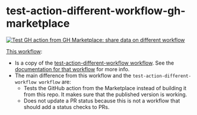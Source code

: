 # test-action-different-workflow-gh-marketplace

[![Test GH action from GH Marketplace: share data on different workflow](https://github.com/edumserrano/share-jobs-data/actions/workflows/test-action-different-workflow-gh-marketplace.yml/badge.svg)](https://github.com/edumserrano/share-jobs-data/actions/workflows/test-action-different-workflow-gh-marketplace.yml)

[This workflow](/.github/workflows/test-action-different-workflow-gh-marketplace.yml):

- Is a copy of the [test-action-different-workflow workflow](/.github/workflows/test-action-different-workflow.yml). See the [documentation for that workflow](/docs/dev-notes/workflows/test-action-different-workflow.md) for more info.
- The main difference from this workflow and the `test-action-different-workflow workflow` are:
  - Tests the GitHub action from the Marketplace instead of building it from this repo. It makes sure that the published version is working.
  - Does not update a PR status because this is not a workflow that should add a status checks to PRs.
